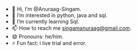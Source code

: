 - 👋 Hi, I’m @Anuraag-Singam.
- 👀 I’m interested in python, java and sql.
- 🌱 I’m currently learning Sql.
- 📫 How to reach me singamanuraag@gmail.com.
- 😄 Pronouns: he/him.
- ⚡ Fun fact: i live trial and error.

<!---
Anuraag-Singam/Anuraag-Singam is a ✨ special ✨ repository because its `README.md` (this file) appears on your GitHub profile.
You can click the Preview link to take a look at your changes.
--->
